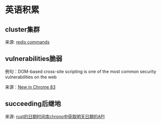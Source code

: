 # 英语积累

## cluster集群

来源: [redis commands](https://redis.io/commands)

## vulnerabilities脆弱

例句：DOM-based cross-site scripting is one of the most common security vulnerabilities on the web

来源：[New in Chrome 83](https://developers.google.com/web/updates/2020/05/nic83)

## succeeding后继地

来源: [rust的日期时间库chrono中获取明天日期的API](https://docs.rs/chrono/0.3.0/chrono/date/struct.Date.html#method.succ)
